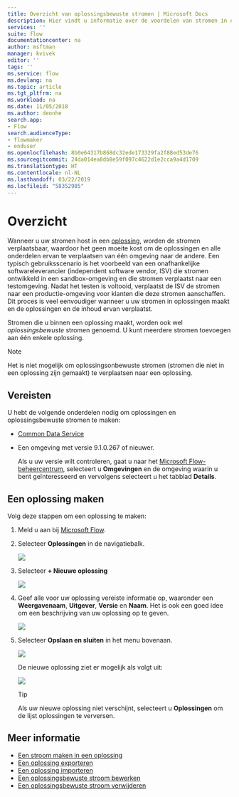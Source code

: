 ```yaml
---
title: Overzicht van oplossingsbewuste stromen | Microsoft Docs
description: Hier vindt u informatie over de voordelen van stromen in oplossingen maken.
services: ''
suite: flow
documentationcenter: na
author: msftman
manager: kvivek
editor: ''
tags: ''
ms.service: flow
ms.devlang: na
ms.topic: article
ms.tgt_pltfrm: na
ms.workload: na
ms.date: 11/05/2018
ms.author: deonhe
search.app:
- Flow
search.audienceType:
- flowmaker
- enduser
ms.openlocfilehash: 8b0e64317b868dc32ede173329fa2f88ed53de76
ms.sourcegitcommit: 24da014ea8db8e59f097c4622d1e2cca9a4d1709
ms.translationtype: HT
ms.contentlocale: nl-NL
ms.lasthandoff: 03/22/2019
ms.locfileid: "58352985"
---
```

# <a name="overview"></a>Overzicht

Wanneer u uw stromen host in een [oplossing](https://docs.microsoft.com/powerapps/maker/common-data-service/solutions-overview), worden de stromen verplaatsbaar, waardoor het geen moeite kost om de oplossingen en alle onderdelen ervan te verplaatsen van één omgeving naar de andere. Een typisch gebruiksscenario is het voorbeeld van een onafhankelijke softwareleverancier (independent software vendor, ISV) die stromen ontwikkeld in een sandbox-omgeving en die stromen verplaatst naar een testomgeving. Nadat het testen is voltooid, verplaatst de ISV de stromen naar een productie-omgeving voor klanten die deze stromen aanschaffen. Dit proces is veel eenvoudiger wanneer u uw stromen in oplossingen maakt en de oplossingen en de inhoud ervan verplaatst.

Stromen die u binnen een oplossing maakt, worden ook wel *oplossingsbewuste* stromen genoemd. U kunt meerdere stromen toevoegen aan één enkele oplossing.

> [!NOTE] 
> Het is niet mogelijk om oplossingsonbewuste stromen (stromen die niet in een oplossing zijn gemaakt) te verplaatsen naar een oplossing.

## <a name="prerequisites"></a>Vereisten

U hebt de volgende onderdelen nodig om oplossingen en oplossingsbewuste stromen te maken:

- [Common Data Service](https://docs.microsoft.com/powerapps/maker/common-data-service/data-platform-intro)
- Een omgeving met versie 9.1.0.267 of nieuwer.

  Als u uw versie wilt controleren, gaat u naar het [Microsoft Flow-beheercentrum](https://admin.flow.microsoft.com), selecteert u **Omgevingen** en de omgeving waarin u bent geïnteresseerd en vervolgens selecteert u het tabblad **Details**.

## <a name="create-a-solution"></a>Een oplossing maken

Volg deze stappen om een oplossing te maken:

1. Meld u aan bij [Microsoft Flow](https://flow.microsoft.com).
1. Selecteer **Oplossingen** in de navigatiebalk.

   ![](./media/overview-solution-flows/select-solutions-from-left-nav.png)

1. Selecteer **+ Nieuwe oplossing**

   ![](./media/overview-solution-flows/select-new-solution.png)

1. Geef alle voor uw oplossing vereiste informatie op, waaronder een **Weergavenaam**, **Uitgever**, **Versie** en **Naam**. Het is ook een goed idee om een beschrijving van uw oplossing op te geven.

   ![](./media/overview-solution-flows/new-solution.png)

1. Selecteer **Opslaan en sluiten** in het menu bovenaan.

   ![](./media/overview-solution-flows/save-and-close-solution.png)

   De nieuwe oplossing ziet er mogelijk als volgt uit:

   ![](./media/overview-solution-flows/new-solution-created.png)

   > [!TIP]
   > Als uw nieuwe oplossing niet verschijnt, selecteert u **Oplossingen** om de lijst oplossingen te verversen.

## <a name="learn-more"></a>Meer informatie

- [Een stroom maken in een oplossing](./create-flow-solution.md)
- [Een oplossing exporteren](./export-flow-solution.md)
- [Een oplossing importeren](./import-flow-solution.md)
- [Een oplossingsbewuste stroom bewerken](./edit-solution-aware-flow.md)
- [Een oplossingsbewuste stroom verwijderen](./remove-solution-aware-flow.md)
